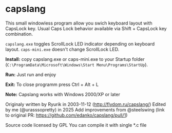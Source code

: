 # capslang
This small windowless program allow you swich keyboard layout with CapsLock key.
Usual Caps Lock behavior available via Shift + CapsLock key combination.

`capslang.exe` toggles ScrollLock LED indicator depending on keyboard layout.
`caps-mini.exe` doesn't change ScrollLock LED.

**Install:**
copy capslang.exe or caps-mini.exe to your Startup folder (`C:\ProgramData\Microsoft\Windows\Start Menu\Programs\StartUp`).

**Run:**
Just run and enjoy

**Exit:**
To close programm press Ctrl + Alt + L

**Note:**
Capslang works with Windows 2000/XP or later

Originaly written by Ryurik in 2003-11-12 (http://flydom.ru/capslang/)
Edited by me (@urasssopretty) in 2025
Add improvements from @steelswing (link to original PR: https://github.com/edanko/capslang/pull/1) 

Source code licensed by GPL
You can compile it with single *.c file 
